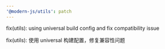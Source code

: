 ```yaml
---
'@modern-js/utils': patch
---
```


fix(utils): using universal build config and fix compatibility issue

fix(utils):  使用 universal 构建配置，修复兼容性问题
